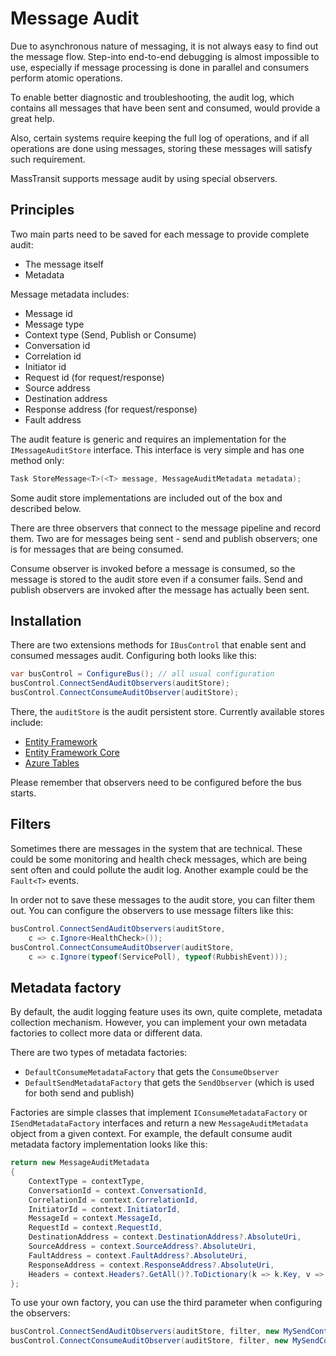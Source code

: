 # Message Audit

Due to asynchronous nature of messaging, it is not always easy to find out the message flow.
Step-into end-to-end debugging is almost impossible to use, especially if message processing
is done in parallel and consumers perform atomic operations.

To enable better diagnostic and troubleshooting, the audit log, which contains all messages
that have been sent and consumed, would provide a great help.

Also, certain systems require keeping the full log of operations, and if all operations are
done using messages, storing these messages will satisfy such requirement.

MassTransit supports message audit by using special observers.

## Principles

Two main parts need to be saved for each message to provide complete audit:
* The message itself
* Metadata

Message metadata includes:
* Message id
* Message type
* Context type (Send, Publish or Consume)
* Conversation id
* Correlation id
* Initiator id
* Request id (for request/response)
* Source address
* Destination address
* Response address (for request/response)
* Fault address

The audit feature is generic and requires an implementation for the `IMessageAuditStore` interface.
This interface is very simple and has one method only:
```csharp
Task StoreMessage<T>(<T> message, MessageAuditMetadata metadata);
```

Some audit store implementations are included out of the box and described below.

There are three observers that connect to the message pipeline and record them.
Two are for messages being sent - send and publish observers; one is for messages that
are being consumed.

Consume observer is invoked before a message is consumed, so the message is stored to the audit
store even if a consumer fails. Send and publish observers are invoked after the message
has actually been sent.

## Installation

There are two extensions methods for `IBusControl` that enable sent and consumed messages audit.
Configuring both looks like this:

```csharp
var busControl = ConfigureBus(); // all usual configuration
busControl.ConnectSendAuditObservers(auditStore);
busControl.ConnectConsumeAuditObserver(auditStore);
```

There, the `auditStore` is the audit persistent store. Currently available stores include:
* [Entity Framework](../usage/sagas/ef.md)
* [Entity Framework Core](../usage/sagas/efcore.md)
* [Azure Tables](../usage/audit/azuretable.md)

Please remember that observers need to be configured before the bus starts.

## Filters

Sometimes there are messages in the system that are technical. These could be some monitoring and
health check messages, which are being sent often and could pollute the audit log. Another example
could be the `Fault<T>` events.

In order not to save these messages to the audit store, you can filter them out. You can configure
the observers to use message filters like this:

```csharp
busControl.ConnectSendAuditObservers(auditStore, 
    c => c.Ignore<HealthCheck>());
busControl.ConnectConsumeAuditObserver(auditStore, 
    c => c.Ignore(typeof(ServicePoll), typeof(RubbishEvent)));
```

## Metadata factory

By default, the audit logging feature uses its own, quite complete, metadata collection mechanism.
However, you can implement your own metadata factories to collect more data or different data.

There are two types of metadata factories:
* `DefaultConsumeMetadataFactory` that gets the `ConsumeObserver`
* `DefaultSendMetadataFactory` that gets the `SendObserver` (which is used for both send and publish)

Factories are simple classes that implement `IConsumeMetadataFactory` or `ISendMetadataFactory`
interfaces and return a new `MessageAuditMetadata` object from a given context.
For example, the default consume audit metadata factory implementation looks like this:

```csharp
return new MessageAuditMetadata
{
    ContextType = contextType,
    ConversationId = context.ConversationId,
    CorrelationId = context.CorrelationId,
    InitiatorId = context.InitiatorId,
    MessageId = context.MessageId,
    RequestId = context.RequestId,
    DestinationAddress = context.DestinationAddress?.AbsoluteUri,
    SourceAddress = context.SourceAddress?.AbsoluteUri,
    FaultAddress = context.FaultAddress?.AbsoluteUri,
    ResponseAddress = context.ResponseAddress?.AbsoluteUri,
    Headers = context.Headers?.GetAll()?.ToDictionary(k => k.Key, v => v.Value.ToString())
};
```

To use your own factory, you can use the third parameter when configuring the observers:

```csharp
busControl.ConnectSendAuditObservers(auditStore, filter, new MySendContextMetadataFactory());
busControl.ConnectConsumeAuditObserver(auditStore, filter, new MySendContextMetadataFactory());
```
